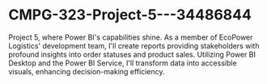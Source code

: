 # CMPG-323-Project-5---34486844
 Project 5, where Power BI's capabilities shine. As a member of EcoPower Logistics' development team, I'll create reports providing stakeholders with profound insights into order statuses and product sales. Utilizing Power BI Desktop and the Power BI Service, I'll transform data into accessible visuals, enhancing decision-making efficiency.
